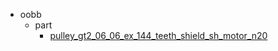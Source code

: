 * oobb
  * part
    * [pulley_gt2_06_06_ex_144_teeth_shield_sh_motor_n20](oobb/part/pulley_gt2_06_06_ex_144_teeth_shield_sh_motor_n20)
